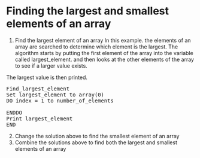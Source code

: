 # Finding the largest and smallest elements of an array

1. Find the largest element of an array
In this example. the elements of an array are searched to determine which element is the largest. The algorithm starts by putting the first element of the array into the variable called largest_element. and then looks at the other elements of the array to see if a larger value exists.

The largest value is then printed.
<pre>Find_largest_element
Set largest_element to array(0)
DO index = 1 to number_of_elements

ENDDO
Print largest_element
END
</pre>

2. Change the solution above to find the smallest element of an array
3. Combine the solutions above to find both the largest and smallest elements of an array